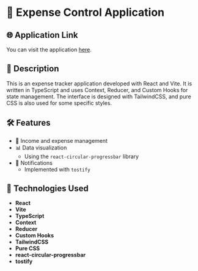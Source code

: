 # 💸 Expense Control Application

## 🌐 Application Link

You can visit the application [here](https://inspiring-bublanina-c8db77.netlify.app/).

## 📜 Description

This is an expense tracker application developed with React and Vite. It is written in TypeScript and uses Context, Reducer, and Custom Hooks for state management. The interface is designed with TailwindCSS, and pure CSS is also used for some specific styles.

## 🛠️ Features

- 🤑 Income and expense management
- 📊 Data visualization
  - Using the `react-circular-progressbar` library
- 🔔 Notifications
  - Implemented with `tostify`

## 🧰 Technologies Used

- **React**
- **Vite**
- **TypeScript**
- **Context**
- **Reducer**
- **Custom Hooks**
- **TailwindCSS**
- **Pure CSS**
- **react-circular-progressbar**
- **tostify**
